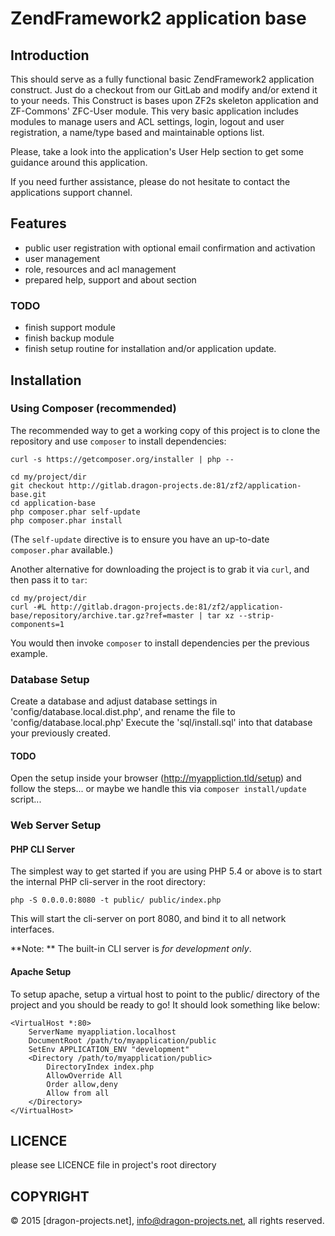 # ZendFramework2 application base

## Introduction

This should serve as a fully functional basic ZendFramework2 application construct. 
Just do a checkout from our GitLab and modify and/or extend it to your needs.
This Construct is bases upon ZF2s skeleton application and ZF-Commons' ZFC-User module.
This very basic application includes modules to manage users and ACL settings, login, logout and user registration, a name/type based and maintainable options list.

Please, take a look into the application's User Help section to get some guidance around this application.

If you need further assistance, please do not hesitate to contact the applications support channel.

## Features

* public user registration with optional email confirmation and activation
* user management
* role, resources and acl management
* prepared help, support and about section


### TODO

* finish support module
* finish backup module
* finish setup routine for installation and/or application update.



## Installation

### Using Composer (recommended)

The recommended way to get a working copy of this project is to clone the repository
and use `composer` to install dependencies:

    curl -s https://getcomposer.org/installer | php --
    
    cd my/project/dir
    git checkout http://gitlab.dragon-projects.de:81/zf2/application-base.git
    cd application-base
    php composer.phar self-update
    php composer.phar install

(The `self-update` directive is to ensure you have an up-to-date `composer.phar`
available.)

Another alternative for downloading the project is to grab it via `curl`, and
then pass it to `tar`:

    cd my/project/dir
    curl -#L http://gitlab.dragon-projects.de:81/zf2/application-base/repository/archive.tar.gz?ref=master | tar xz --strip-components=1

You would then invoke `composer` to install dependencies per the previous
example.


### Database Setup

Create a database and adjust database settings in 'config/database.local.dist.php', and rename the file to 'config/database.local.php'
Execute the 'sql/install.sql' into that database your previously created.

#### TODO
Open the setup inside your browser (http://myappliction.tld/setup) and follow the steps... 
or
maybe we handle this via `composer install/update` script...


### Web Server Setup

#### PHP CLI Server

The simplest way to get started if you are using PHP 5.4 or above is to start the internal PHP cli-server in the root directory:

    php -S 0.0.0.0:8080 -t public/ public/index.php

This will start the cli-server on port 8080, and bind it to all network
interfaces.

**Note: ** The built-in CLI server is *for development only*.

#### Apache Setup

To setup apache, setup a virtual host to point to the public/ directory of the
project and you should be ready to go! It should look something like below:

    <VirtualHost *:80>
        ServerName myappliation.localhost
        DocumentRoot /path/to/myapplication/public
        SetEnv APPLICATION_ENV "development"
        <Directory /path/to/myapplication/public>
            DirectoryIndex index.php
            AllowOverride All
            Order allow,deny
            Allow from all
        </Directory>
    </VirtualHost>



## LICENCE

please see LICENCE file in project's root directory


## COPYRIGHT

&copy; 2015 [dragon-projects.net], info@dragon-projects.net, all rights reserved.